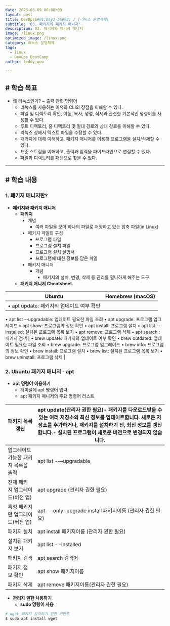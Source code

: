 ```yaml
---
date: 2023-03-09 00:00:00
layout: post
title: DevOps&#91;Day3-3&#93; / [리눅스 운영체제]
subtitle: '03. 패키지와 패키지 매니저'
description: 03. 패키지와 패키지 매니저
image: /linux.png
optimized_image: /linux.png
category: 리눅스 운영체제
tags:
  - linux
  - DevOps BootCamp
author: teddy-woo

---
```


## **# 학습 목표**

- 왜 리눅스인가? ~ 출력 관련 명령어
    - 리눅스를 사용하는 이유와 CLI의 장점을 이해할 수 있다.
    - 파일 및 디렉토리 확인, 이동, 복사, 생성, 삭제와 관련한 기본적인 명령어를 사용할 수 있다.
    - 루트 디렉토리, 홈 디렉토리 및 절대 경로와 상대 경로를 이해할 수 있다.
    - 리눅스 상에서 텍스트 파일을 수정할 수 있다.
    - 패키지에 대해 이해하고, 패키지 매니저를 이용해 프로그램을 설치/삭제할 수 있다.
    - 표준 스트림을 이해하고, 출력과 입력을 파이프라인으로 연결할 수 있다.
    - 파일과 디렉토리를 패턴으로 찾을 수 있다.

---

## **# 학습 내용**

### **1. 패키지 매니저란?**

- **패키지와 패키지 매니저**
    - **패키지**
        - 개념
            - 여러 파일을 모아 하나의 파일로 저장하고 있는 압축 파일(in Linux)
        - 패키지 파일의 구성
            - 프로그램 파일
            - 프로그램 설치 파일
            - 프로그램 설치 설명서
            - 프로그램에 대한 정보를 담은 파일
        - 패키지 매니저
            - 개념
                - 패키지의 설치, 변경, 삭제 등 관리를 펼니하게 해주는 도구
    - **패키지 매니저 Cheatsheet**

| Ubuntu | Homebrew (macOS) |
| --- | --- |
| • apt update: 패키지의 업데이트 여부 확인
• apt list --upgradable: 업데이트 필요한 파일 조회
• apt upgrade: 프로그램 업그레이드
• apt show: 프로그램의 정보 확인
• apt install: 프로그램 설치
• apt list --installed: 설치된 프로그램 목록 보기
• apt remove: 프로그램 삭제
• apt search : 패키지 검색 | • brew update: 패키지의 업데이트 여부 확인
• brew outdated: 업데이트 필요한 파일 조회
• brew upgrade: 프로그램 업그레이드
• brew info: 프로그램의 정보 확인
• brew install: 프로그램 설치
• brew list: 설치된 프로그램 목록 보기
• brew uninstall: 프로그램 삭제 |

### **2. Ubuntu 패키지 매니저 - apt**

- **apt 명령어 이용하기**
    - 터미널에 apt 명령어 입력
    - apt 패키지 매니저의 주요 명령어 리스트

| 패키지 목록 갱신 | apt update(관리자 권한 필요)- 패키지를 다운로드받을 수 있는 여러 저장소의 최신 정보를 업데이트합니다. 새로운 저장소를 추가하거나, 패키지를 설치하기 전, 최신 정보를 갱신합니다.- 설치된 프로그램이 새로운 버전으로 변경되지 않습니다. |
| --- | --- |
| 업그레이드 가능한 패키지 목록을 출력 | apt list -—upgradable |
| 전체 패키지 업그레이드(버전 업) | apt upgrade (관리자 권한 필요) |
| 특정 패키지만 업그레이드(버전 업) | apt --only-upgrade install 패키지이름 (관리자 권한 필요) |
| 패키지 설치 | apt install 패키지이름 (관리자 권한 필요) |
| 설치된 패키지 보기 | apt list --installed |
| 패키지 검색 | apt search 검색어 |
| 패키지 정보 확인 | apt show 패키지이름 |
| 패키지 삭제 | apt remove 패키지이름(관리자 권한 필요) |

- **관리자 권한 사용하기**
    - **sudo 명령어 사용**

```bash
# wget 패키지 설치하기 위한 커맨드
$ sudo apt install wget
```
